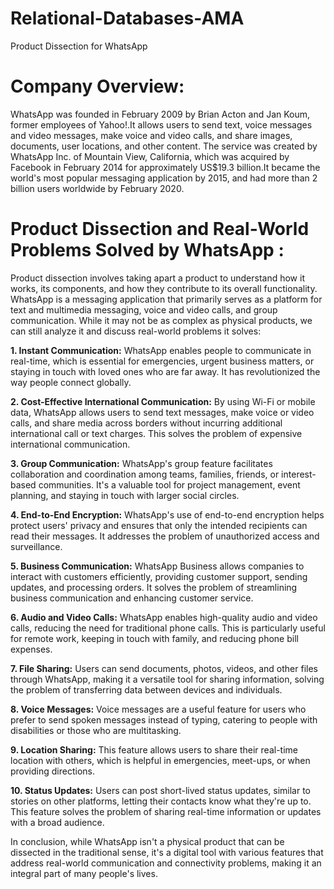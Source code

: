 # Relational-Databases-AMA
Product Dissection for WhatsApp
# Company Overview:

WhatsApp was founded in February 2009 by Brian Acton and Jan Koum, former employees of Yahoo!.It allows users to send text, voice messages and video messages, make voice and video calls, and share images, documents, user locations, and other content.
The service was created by WhatsApp Inc. of Mountain View, California, which was acquired by Facebook in February 2014 for approximately US$19.3 billion.It became the world's most popular messaging application by 2015, and had more than 2 billion users worldwide by February 2020.

# Product Dissection and Real-World Problems Solved by WhatsApp :

Product dissection involves taking apart a product to understand how it works, its components, and how they contribute to its overall functionality. WhatsApp is a messaging application that primarily serves as a platform for text and multimedia messaging, voice and video calls, and group communication. While it may not be as complex as physical products, we can still analyze it and discuss real-world problems it solves:

**1. Instant Communication:** WhatsApp enables people to communicate in real-time, which is essential for emergencies, urgent business matters, or staying in touch with loved ones who are far away. It has revolutionized the way people connect globally.


**2. Cost-Effective International Communication:** By using Wi-Fi or mobile data, WhatsApp allows users to send text messages, make voice or video calls, and share media across borders without incurring additional international call or text charges. This solves the problem of expensive international communication.


**3. Group Communication:** WhatsApp's group feature facilitates collaboration and coordination among teams, families, friends, or interest-based communities. It's a valuable tool for project management, event planning, and staying in touch with larger social circles.

**4. End-to-End Encryption:** WhatsApp's use of end-to-end encryption helps protect users' privacy and ensures that only the intended recipients can read their messages. It addresses the problem of unauthorized access and surveillance.


**5. Business Communication:** WhatsApp Business allows companies to interact with customers efficiently, providing customer support, sending updates, and processing orders. It solves the problem of streamlining business communication and enhancing customer service.


**6. Audio and Video Calls:** WhatsApp enables high-quality audio and video calls, reducing the need for traditional phone calls. This is particularly useful for remote work, keeping in touch with family, and reducing phone bill expenses.


**7. File Sharing:** Users can send documents, photos, videos, and other files through WhatsApp, making it a versatile tool for sharing information, solving the problem of transferring data between devices and individuals.


**8. Voice Messages:** Voice messages are a useful feature for users who prefer to send spoken messages instead of typing, catering to people with disabilities or those who are multitasking.


**9. Location Sharing:** This feature allows users to share their real-time location with others, which is helpful in emergencies, meet-ups, or when providing directions.


**10. Status Updates:** Users can post short-lived status updates, similar to stories on other platforms, letting their contacts know what they're up to. This feature solves the problem of sharing real-time information or updates with a broad audience.


In conclusion, while WhatsApp isn't a physical product that can be dissected in the traditional sense, it's a digital tool with various features that address real-world communication and connectivity problems, making it an integral part of many people's lives.


